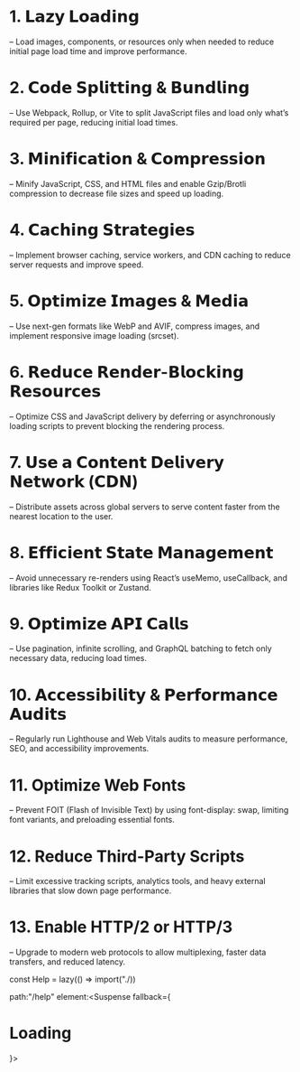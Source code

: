 # 1. 𝗟𝗮𝘇𝘆 𝗟𝗼𝗮𝗱𝗶𝗻𝗴

– Load images, components, or resources only when needed to reduce initial page load time and improve performance.

# 2. 𝗖𝗼𝗱𝗲 𝗦𝗽𝗹𝗶𝘁𝘁𝗶𝗻𝗴 & 𝗕𝘂𝗻𝗱𝗹𝗶𝗻𝗴

– Use Webpack, Rollup, or Vite to split JavaScript files and load only what’s required per page, reducing initial load times.

# 3. 𝗠𝗶𝗻𝗶𝗳𝗶𝗰𝗮𝘁𝗶𝗼𝗻 & 𝗖𝗼𝗺𝗽𝗿𝗲𝘀𝘀𝗶𝗼𝗻

– Minify JavaScript, CSS, and HTML files and enable Gzip/Brotli compression to decrease file sizes and speed up loading.

# 4. 𝗖𝗮𝗰𝗵𝗶𝗻𝗴 𝗦𝘁𝗿𝗮𝘁𝗲𝗴𝗶𝗲𝘀

– Implement browser caching, service workers, and CDN caching to reduce server requests and improve speed.

# 5. 𝗢𝗽𝘁𝗶𝗺𝗶𝘇𝗲 𝗜𝗺𝗮𝗴𝗲𝘀 & 𝗠𝗲𝗱𝗶𝗮

– Use next-gen formats like WebP and AVIF, compress images, and implement responsive image loading (srcset).

# 6. 𝗥𝗲𝗱𝘂𝗰𝗲 𝗥𝗲𝗻𝗱𝗲𝗿-𝗕𝗹𝗼𝗰𝗸𝗶𝗻𝗴 𝗥𝗲𝘀𝗼𝘂𝗿𝗰𝗲𝘀

– Optimize CSS and JavaScript delivery by deferring or asynchronously loading scripts to prevent blocking the rendering process.

# 7. 𝗨𝘀𝗲 𝗮 𝗖𝗼𝗻𝘁𝗲𝗻𝘁 𝗗𝗲𝗹𝗶𝘃𝗲𝗿𝘆 𝗡𝗲𝘁𝘄𝗼𝗿𝗸 (𝗖𝗗𝗡)

– Distribute assets across global servers to serve content faster from the nearest location to the user.

# 8. 𝗘𝗳𝗳𝗶𝗰𝗶𝗲𝗻𝘁 𝗦𝘁𝗮𝘁𝗲 𝗠𝗮𝗻𝗮𝗴𝗲𝗺𝗲𝗻𝘁

– Avoid unnecessary re-renders using React’s useMemo, useCallback, and libraries like Redux Toolkit or Zustand.

# 9. 𝗢𝗽𝘁𝗶𝗺𝗶𝘇𝗲 𝗔𝗣𝗜 𝗖𝗮𝗹𝗹𝘀

– Use pagination, infinite scrolling, and GraphQL batching to fetch only necessary data, reducing load times.

# 10. 𝗔𝗰𝗰𝗲𝘀𝘀𝗶𝗯𝗶𝗹𝗶𝘁𝘆 & 𝗣𝗲𝗿𝗳𝗼𝗿𝗺𝗮𝗻𝗰𝗲 𝗔𝘂𝗱𝗶𝘁𝘀

– Regularly run Lighthouse and Web Vitals audits to measure performance, SEO, and accessibility improvements.

# 11. Optimize Web Fonts

– Prevent FOIT (Flash of Invisible Text) by using font-display: swap, limiting font variants, and preloading essential fonts.

# 12. Reduce Third-Party Scripts

– Limit excessive tracking scripts, analytics tools, and heavy external libraries that slow down page performance.

# 13. Enable HTTP/2 or HTTP/3

– Upgrade to modern web protocols to allow multiplexing, faster data transfers, and reduced latency.


const Help = lazy(() => import("./))

path:"/help"
element:<Suspense fallback={<h1>Loading</h1>}><Help/></Suspense>